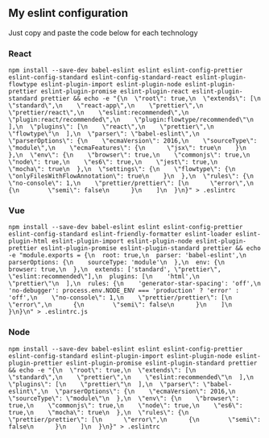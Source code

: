## My eslint configuration
Just copy and paste the code below for each technology

### React
```npm install --save-dev babel-eslint eslint eslint-config-prettier eslint-config-standard eslint-config-standard-react eslint-plugin-flowtype eslint-plugin-import eslint-plugin-node eslint-plugin-prettier eslint-plugin-promise eslint-plugin-react eslint-plugin-standard prettier && echo -e "{\n  \"root\": true,\n  \"extends\": [\n    \"standard\",\n    \"react-app\",\n    \"prettier\",\n    \"prettier/react\",\n    \"eslint:recommended\",\n    \"plugin:react/recommended\",\n    \"plugin:flowtype/recommended\"\n  ],\n  \"plugins\": [\n    \"react\",\n    \"prettier\",\n    \"flowtype\"\n  ],\n  \"parser\": \"babel-eslint\",\n  \"parserOptions\": {\n    \"ecmaVersion\": 2016,\n    \"sourceType\": \"module\",\n    \"ecmaFeatures\": {\n      \"jsx\": true\n    }\n  },\n  \"env\": {\n    \"browser\": true,\n    \"commonjs\": true,\n    \"node\": true,\n    \"es6\": true,\n    \"jest\": true,\n    \"mocha\": true\n  },\n  \"settings\": {\n    \"flowtype\": {\n      \"onlyFilesWithFlowAnnotation\": true\n    }\n  },\n  \"rules\": {\n    \"no-console\": 1,\n    \"prettier/prettier\": [\n      \"error\",\n      {\n        \"semi\": false\n      }\n    ]\n  }\n}" > .eslintrc```

### Vue
```npm install --save-dev babel-eslint eslint eslint-config-prettier eslint-config-standard eslint-friendly-formatter eslint-loader eslint-plugin-html eslint-plugin-import eslint-plugin-node eslint-plugin-prettier eslint-plugin-promise eslint-plugin-standard prettier && echo -e "module.exports = {\n  root: true,\n  parser: 'babel-eslint',\n  parserOptions: {\n    sourceType: 'module'\n  },\n  env: {\n    browser: true,\n  },\n  extends: ['standard', \"prettier\", \"eslint:recommended\"],\n  plugins: [\n    'html',\n    \"prettier\"\n  ],\n  rules: {\n    'generator-star-spacing': 'off',\n    'no-debugger': process.env.NODE_ENV === 'production' ? 'error' : 'off',\n    \"no-console\": 1,\n    \"prettier/prettier\": [\n      \"error\",\n      {\n        \"semi\": false\n      }\n    ]\n  }\n}\n" > .eslintrc.js```

### Node
```npm install --save-dev babel-eslint eslint eslint-config-prettier eslint-config-standard eslint-plugin-import eslint-plugin-node eslint-plugin-prettier eslint-plugin-promise eslint-plugin-standard prettier && echo -e "{\n  \"root\": true,\n  \"extends\": [\n    \"standard\",\n    \"prettier\",\n    \"eslint:recommended\"\n  ],\n  \"plugins\": [\n    \"prettier\"\n  ],\n  \"parser\": \"babel-eslint\",\n  \"parserOptions\": {\n    \"ecmaVersion\": 2016,\n    \"sourceType\": \"module\"\n  },\n  \"env\": {\n    \"browser\": true,\n    \"commonjs\": true,\n    \"node\": true,\n    \"es6\": true,\n    \"mocha\": true\n  },\n  \"rules\": {\n    \"prettier/prettier\": [\n      \"error\",\n      {\n        \"semi\": false\n      }\n    ]\n  }\n}" > .eslintrc```
